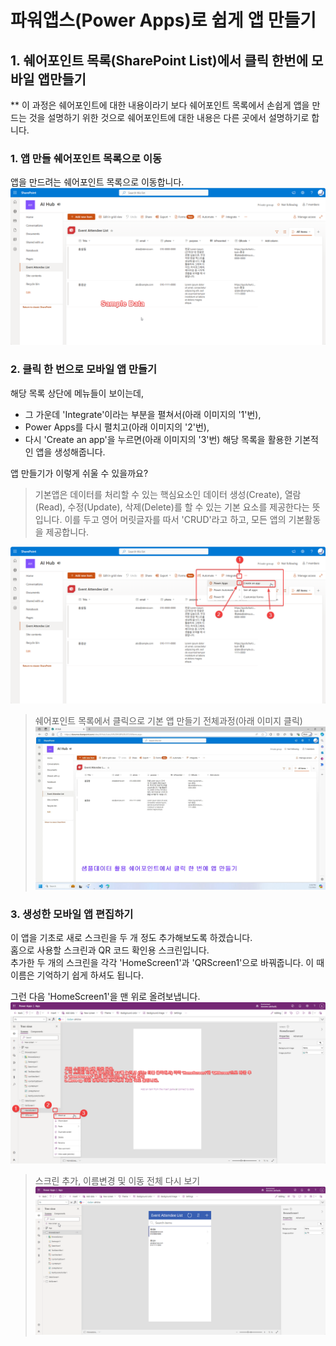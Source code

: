 # 파워앱스(Power Apps)로 쉽게 앱 만들기

## 1. 쉐어포인트 목록(SharePoint List)에서 클릭 한번에 모바일 앱만들기
** 이 과정은 쉐어포인트에 대한 내용이라기 보다 쉐어포인트 목록에서 손쉽게 앱을 만드는 것을 설명하기 위한 것으로 쉐어포인트에 대한 내용은 다른 곳에서 설명하기로 합니다.  

### 1. 앱 만들 쉐어포인트 목록으로 이동
앱을 만드려는 쉐어포인트 목록으로 이동합니다.
![앱 마드려는 쉐어포인트 목록으로 이동](Images/share-point-list-01.png)

### 2. 클릭 한 번으로 모바일 앱 만들기
해당 목록 상단에 메뉴들이 보이는데,  
- 그 가운데 'Integrate'이라는 부분을 펼쳐서(아래 이미지의 '1'번),  
- Power Apps를 다시 펼치고(아래 이미지의 '2'번),  
- 다시 'Create an app'을 누르면(아래 이미지의 '3'번) 해당 목록을 활용한 기본적인 앱을 생성해줍니다.  

앱 만들기가 이렇게 쉬울 수 있을까요?
>기본앱은 데이터를 처리할 수 있는 핵심요소인 데이터 생성(Create), 열람(Read), 수정(Update), 삭제(Delete)를 할 수 있는 기본 요소를 제공한다는 뜻입니다. 이를 두고 영어 머릿글자를 따서 'CRUD'라고 하고, 모든 앱의 기본활동을 제공합니다.  

![쉐어포인트 목록에서 클릭으로 기본 앱 만들기](Images/share-point-list-02.png)

>쉐어포인트 목록에서 클릭으로 기본 앱 만들기 전체과정(아래 이미지 클릭)
>[![쉐어포인트 목록에서 클릭으로 기본 앱 만들기 전체과정](Images/one-clilck-app-building-from-sharepoint-list.png)](https://www.youtube.com/watch?v=9bp_hYfgsEQ)

### 3. 생성한 모바일 앱 편집하기
이 앱을 기초로 새로 스크린을 두 개 정도 추가해보도록 하겠습니다.  
홈으로 사용할 스크린과 QR 코드 확인용 스크린입니다.  
추가한 두 개의 스크린을 각각 'HomeScreen1'과 'QRScreen1'으로 바꿔줍니다. 이 때 이름은 기억하기 쉽게 하셔도 됩니다.  

그런 다음 'HomeScreen1'을 맨 위로 올려보냅니다.
![새로 스크린 추가하기](Images/power-apps-add-move-screen.png)
>스크린 추가, 이름변경 및 이동 전체 다시 보기
>![새로 스크린 추가 및 이동하기 전체 다시 보기](Images/power-apps-add-move-screen.gif)